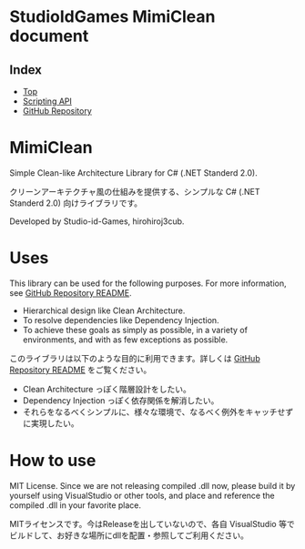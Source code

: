# StudioIdGames MimiClean document

## Index
- [Top](./index.md)
- [Scripting API](./api/StudioIdGames)
- [GitHub Repository](https://github.com/Studio-id-Game/MimiClean)

# MimiClean
Simple Clean-like Architecture Library for C# (.NET Standerd 2.0).

クリーンアーキテクチャ風の仕組みを提供する、シンプルな C# (.NET Standerd 2.0) 向けライブラリです。

Developed by Studio-id-Games, hirohiroj3cub.

# Uses
This library can be used for the following purposes. For more information, see [GitHub Repository README](https://github.com/Studio-id-Game/MimiClean/blob/main/README-en.md).
- Hierarchical design like Clean Architecture.
- To resolve dependencies like Dependency Injection.
- To achieve these goals as simply as possible, in a variety of environments, and with as few exceptions as possible.

このライブラリは以下のような目的に利用できます。詳しくは [GitHub Repository README](https://github.com/Studio-id-Game/MimiClean) をご覧ください。
- Clean Architecture っぽく階層設計をしたい。
- Dependency Injection っぽく依存関係を解消したい。
- それらをなるべくシンプルに、様々な環境で、なるべく例外をキャッチせずに実現したい。

# How to use
MIT License. Since we are not releasing compiled .dll now, please build it by yourself using VisualStudio or other tools, and place and reference the compiled .dll in your favorite place.

MITライセンスです。今はReleaseを出していないので、各自 VisualStudio 等でビルドして、お好きな場所にdllを配置・参照してご利用ください。
